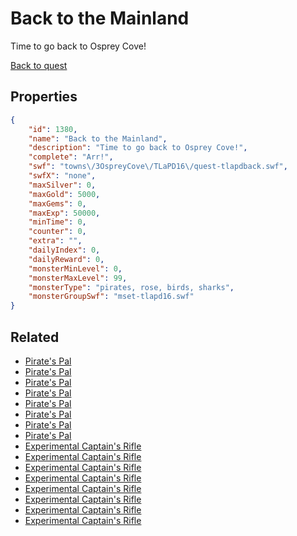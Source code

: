 # Back to the Mainland

Time to go back to Osprey Cove!

[Back to quest](../quests.md)

## Properties

```json
{
    "id": 1380,
    "name": "Back to the Mainland",
    "description": "Time to go back to Osprey Cove!",
    "complete": "Arr!",
    "swf": "towns\/3OspreyCove\/TLaPD16\/quest-tlapdback.swf",
    "swfX": "none",
    "maxSilver": 0,
    "maxGold": 5000,
    "maxGems": 0,
    "maxExp": 50000,
    "minTime": 0,
    "counter": 0,
    "extra": "",
    "dailyIndex": 0,
    "dailyReward": 0,
    "monsterMinLevel": 0,
    "monsterMaxLevel": 99,
    "monsterType": "pirates, rose, birds, sharks",
    "monsterGroupSwf": "mset-tlapd16.swf"
}
```

## Related

- [Pirate's Pal](../items/16245-pirate-s-pal.md)
- [Pirate's Pal](../items/16246-pirate-s-pal.md)
- [Pirate's Pal](../items/16247-pirate-s-pal.md)
- [Pirate's Pal](../items/16248-pirate-s-pal.md)
- [Pirate's Pal](../items/16249-pirate-s-pal.md)
- [Pirate's Pal](../items/16250-pirate-s-pal.md)
- [Pirate's Pal](../items/16251-pirate-s-pal.md)
- [Pirate's Pal](../items/16252-pirate-s-pal.md)
- [Experimental Captain's Rifle](../items/16253-experimental-captain-s-rifle.md)
- [Experimental Captain's Rifle](../items/16254-experimental-captain-s-rifle.md)
- [Experimental Captain's Rifle](../items/16255-experimental-captain-s-rifle.md)
- [Experimental Captain's Rifle](../items/16256-experimental-captain-s-rifle.md)
- [Experimental Captain's Rifle](../items/16257-experimental-captain-s-rifle.md)
- [Experimental Captain's Rifle](../items/16258-experimental-captain-s-rifle.md)
- [Experimental Captain's Rifle](../items/16259-experimental-captain-s-rifle.md)
- [Experimental Captain's Rifle](../items/16260-experimental-captain-s-rifle.md)

